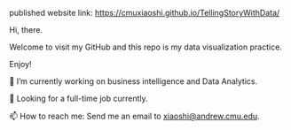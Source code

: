 published website link: https://cmuxiaoshi.github.io/TellingStoryWithData/

Hi, there.

Welcome to visit my GitHub and this repo is my data visualization practice.

Enjoy!


🔭 I’m currently working on business intelligence and Data Analytics.

🌱 Looking for a full-time job currently.

📫 How to reach me: Send me an email to xiaoshi@andrew.cmu.edu.
